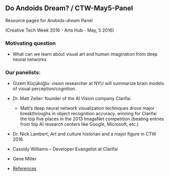 ## Do Andoids Dream?  / CTW-May5-Panel
Resource pages for *Andoids-dream* Panel

(Creative Tech Week 2016 - Arts Hub - May, 5 2016)


### Motivating question
- What can we learn about visual art and human imagination from deep neural networks


### Our panelists:
- Gizem Küçükoğlu: vision researcher at NYU will summarize brain models of visual perception/cognition.

- Dr. Matt Zeiler: founder of the AI Vision company Clarifai.
   - Matt’s deep neural network visualization techniques drove major breakthroughs in object recognition accuracy, winning for Clarifai the top five places in the 2013 ImageNet competition (beating entries from top AI research centers like Google, Microsoft, etc.)

- Dr. Nick Lambert, Art and culture historian and a major figure in CTW 2016.

- Cassidy Williams – Developer Evangelist at Clarifai

- Gene Miller




- [References](References.md)
